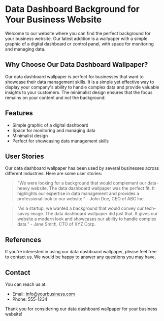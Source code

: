 <!--font:Poppins-->

# Data Dashboard Background for Your Business Website

Welcome to our website where you can find the perfect background for your business website. Our latest addition is a wallpaper with a simple graphic of a digital dashboard or control panel, with space for monitoring and managing data. 

## Why Choose Our Data Dashboard Wallpaper?

Our data dashboard wallpaper is perfect for businesses that want to showcase their data management skills. It is a simple yet effective way to display your company's ability to handle complex data and provide valuable insights to your customers. The minimalist design ensures that the focus remains on your content and not the background.

## Features

- Simple graphic of a digital dashboard
- Space for monitoring and managing data
- Minimalist design
- Perfect for showcasing data management skills

## User Stories

Our data dashboard wallpaper has been used by several businesses across different industries. Here are some user stories:

> "We were looking for a background that would complement our data-heavy website. The data dashboard wallpaper was the perfect fit. It highlights our expertise in data management and provides a professional look to our website." - John Doe, CEO of ABC Inc.

> "As a startup, we wanted a background that would convey our tech-savvy image. The data dashboard wallpaper did just that. It gives our website a modern look and showcases our ability to handle complex data." - Jane Smith, CTO of XYZ Corp.

## References

If you're interested in using our data dashboard wallpaper, please feel free to contact us. We would be happy to answer any questions you may have.

## Contact

You can reach us at:

- Email: info@yourbusiness.com
- Phone: 555-1234

Thank you for considering our data dashboard wallpaper for your business website!

<!--

Write me content for website with wallpaper which alt text is:

"A wallpaper with a simple graphic of a digital dashboard or control panel, with space for monitoring and managing data."

The name/title of the page should not be 1:1 copy of the alt text but rather a real content of the website which is using this wallpaper.

- Use markdown format 
- Start with heading
- Heading should be short and concise
- The content should look like a real website 
- The website should not be about the wallpaper, wallpaper is just a related background
- Heading should be contain work "wallpaper" or "background"
- Include real sections like references, contact, user stories, etc. use things relevant to the page purpose.
- Feel free to use structure like headings, bullets, numbering, blockquotes, paragraphs, horizontal lines, etc.
- You can use formatting like bold or _italic_
- You can include UTF-8 emojis
- Links should be only #hash anchors (and you can refer to the document itself)
- Do not include images


---


# Data Dashboard Background for Your Business Website

Welcome to our website where you can find the perfect background for your business website. Our latest addition is a wallpaper with a simple graphic of a digital dashboard or control panel, with space for monitoring and managing data. 

## Why Choose Our Data Dashboard Wallpaper?

Our data dashboard wallpaper is perfect for businesses that want to showcase their data management skills. It is a simple yet effective way to display your company's ability to handle complex data and provide valuable insights to your customers. The minimalist design ensures that the focus remains on your content and not the background.

## Features

- Simple graphic of a digital dashboard
- Space for monitoring and managing data
- Minimalist design
- Perfect for showcasing data management skills

## User Stories

Our data dashboard wallpaper has been used by several businesses across different industries. Here are some user stories:

> "We were looking for a background that would complement our data-heavy website. The data dashboard wallpaper was the perfect fit. It highlights our expertise in data management and provides a professional look to our website." - John Doe, CEO of ABC Inc.

> "As a startup, we wanted a background that would convey our tech-savvy image. The data dashboard wallpaper did just that. It gives our website a modern look and showcases our ability to handle complex data." - Jane Smith, CTO of XYZ Corp.

## References

If you're interested in using our data dashboard wallpaper, please feel free to contact us. We would be happy to answer any questions you may have.

## Contact

You can reach us at:

- Email: info@yourbusiness.com
- Phone: 555-1234

Thank you for considering our data dashboard wallpaper for your business website!

-->
